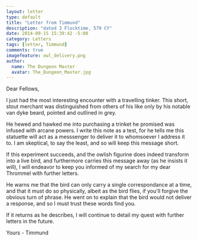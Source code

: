 ```yaml
---
layout: letter
type: default
title: "Letter from Timmund"
description: "dated 3 Flocktime, 579 CY"
date: 2014-09-15 15:39:42 -5:00
category: Letters
tags: [letter, Timmund]
comments: true
imagefeature: owl_delivery.png
author:
  name: The Dungeon Master
  avatar: The_Dungeon_Master.jpg
---
```


Dear Fellows,

I just had the most interesting encounter with a travelling tinker. This short, stout merchant was distinguished from others of his like only by his notable van dyke beard, pointed and outlined in grey.

He hewed and hawked me into purchasing a trinket he promised was infused with arcane powers. I write this note as a test, for he tells me this statuette will act as a messsenger to deliver it to whomsoever I address it to. I am skeptical, to say the least, and so will keep this message short.

If this experiment succeeds, and the owlish figurine does indeed transform into a live bird, and furthermore carries this message away (as he insists it will), I will endeavor to keep you informed of my search for my dear Thrommel with further letters.

He warns me that the bird can only carry a single correspondance at a time, and that it must do so physically, albeit as the bird flies, if you'll forgive the obvious turn of phrase. He went on to explain that the bird would not deliver a response, and so I must trust these words find you.

If it returns as he describes, I will continue to detail my quest with further letters in the future.

  Yours - Timmund

